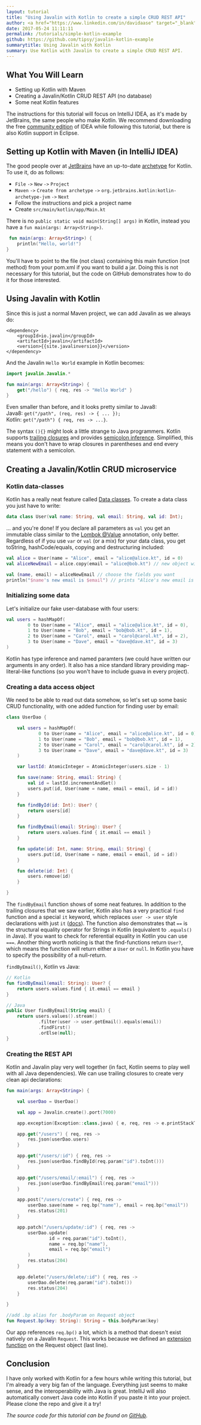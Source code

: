 ```yaml
---
layout: tutorial
title: "Using Javalin with Kotlin to create a simple CRUD REST API"
author: <a href="https://www.linkedin.com/in/davidaase" target="_blank">David Åse</a>
date: 2017-05-24 11:11:11
permalink: /tutorials/simple-kotlin-example
github: https://github.com/tipsy/javalin-kotlin-example
summarytitle: Using Javalin with Kotlin
summary: Use Kotlin with Javalin to create a simple CRUD REST API.
---
```


## What You Will Learn

* Setting up Kotlin with Maven
* Creating a Javalin/Kotlin CRUD REST API (no database)
* Some neat Kotlin features

The instructions for this tutorial will focus on IntelliJ IDEA,
as it's made by JetBrains, the same people who make Kotlin.
We recommend downloading the free [community edition](https://www.jetbrains.com/idea/download)
of IDEA while following this tutorial, but there is also Kotlin support in Eclipse.

## Setting up Kotlin with Maven (in IntelliJ IDEA)

The good people over at [JetBrains](https://www.jetbrains.com) have an up-to-date
[archetype](https://maven.apache.org/guides/introduction/introduction-to-archetypes.html)
for Kotlin. To use it, do as follows:
 
 * `File` `->` `New` `->` `Project`
 * `Maven` `->` `Create from archetype` `->` `org.jetbrains.kotlin:kotlin-archetype-jvm` `->` `Next`
 * Follow the instructions and pick a project name
 * Create `src/main/kotlin/app/Main.kt`
 
 There is no `public static void main(String[] args)` in Kotlin, instead you have a `fun main(args: Array<String>)`.
 
~~~kotlin
 fun main(args: Array<String>) {
    println("Hello, world!")
}
~~~
 
<div class="comment">
You'll have to point to the file (not class) containing this main function (not method)
from your pom.xml if you want to build a jar. Doing this is not necessary for this tutorial,
but the code on GitHub demonstrates how to do it for those interested.
</div>

## Using Javalin with Kotlin

Since this is just a normal Maven project, we can add Javalin as we always do:

~~~markup
<dependency>
    <groupId>io.javalin</groupId>
    <artifactId>javalin</artifactId>
    <version>{{site.javalinversion}}</version>
</dependency>
~~~

And the Javalin `Hello World` example in Kotlin becomes:

~~~kotlin
import javalin.Javalin.*

fun main(args: Array<String>) {
    get("/hello") { req, res -> "Hello World" }
}
~~~

Even smaller than before, and it looks pretty similar to Java8:
<br>
Java8: `get("/path", (req, res) -> { ... });`
<br>
Kotlin: `get("/path") { req, res -> ...}`. 

The syntax `(){}` might look a little strange to Java programmers.
Kotlin supports [trailing closures](https://kotlinlang.org/docs/reference/lambdas.html#closures)
and provides [semicolon inference](https://kotlinlang.org/docs/reference/grammar.html#semicolons).
Simplified, this means you don't have to wrap closures in parentheses and end every statement with a semicolon.

## Creating a Javalin/Kotlin CRUD microservice

### Kotlin data-classes

Kotlin has a really neat feature called
[Data classes](https://kotlinlang.org/docs/reference/data-classes.html).
To create a data class you just have to write:

~~~kotlin
data class User(val name: String, val email: String, val id: Int);
~~~

... and you're done! If you declare all parameters as `val` you get an immutable class similar to the
[Lombok @Value](https://projectlombok.org/features/Value.html) annotation, only better.
Regardless of if you use `var` or `val` (or a mix) for your data class,
you get toString, hashCode/equals, copying and destructuring included:

~~~kotlin
val alice = User(name = "Alice", email = "alice@alice.kt", id = 0)
val aliceNewEmail = alice.copy(email = "alice@bob.kt") // new object with only email changed

val (name, email) = aliceNewEmail // choose the fields you want
println("$name's new email is $email") // prints "Alice's new email is alice@bob.kt"
~~~

### Initializing some data
Let's initialize our fake user-database with four users:

~~~kotlin
val users = hashMapOf(
        0 to User(name = "Alice", email = "alice@alice.kt", id = 0),
        1 to User(name = "Bob", email = "bob@bob.kt", id = 1),
        2 to User(name = "Carol", email = "carol@carol.kt", id = 2),
        3 to User(name = "Dave", email = "dave@dave.kt", id = 3)
)
~~~

Kotlin has type inference and named paramters (we could have written our arguments in any order).
It also has a nice standard library providing map-literal-like functions (so you won't have to include guava in every project).

### Creating a data access object
We need to be able to read out data somehow, so let's set up some
basic CRUD functionality, with one added function for finding user by email:

~~~kotlin
class UserDao {

    val users = hashMapOf(
            0 to User(name = "Alice", email = "alice@alice.kt", id = 0),
            1 to User(name = "Bob", email = "bob@bob.kt", id = 1),
            2 to User(name = "Carol", email = "carol@carol.kt", id = 2),
            3 to User(name = "Dave", email = "dave@dave.kt", id = 3)
    )

    var lastId: AtomicInteger = AtomicInteger(users.size - 1)

    fun save(name: String, email: String) {
        val id = lastId.incrementAndGet()
        users.put(id, User(name = name, email = email, id = id))
    }

    fun findById(id: Int): User? {
        return users[id]
    }

    fun findByEmail(email: String): User? {
        return users.values.find { it.email == email }
    }

    fun update(id: Int, name: String, email: String) {
        users.put(id, User(name = name, email = email, id = id))
    }

    fun delete(id: Int) {
        users.remove(id)
    }

}
~~~

The `findByEmail` function shows of some neat features. In addition to the
trailing closures that we saw earlier, Kotlin also has a very practical `find` function
and a special `it` keyword, which replaces `user -> user` style declarations with just `it`
([docs](https://kotlinlang.org/docs/reference/lambdas.html#it-implicit-name-of-a-single-parameter)).
The function also demonstrates that `==` is the structural equality operator for Strings in Kotlin
(equivalent to `.equals()` in Java). If you want to check for referential equality in Kotlin you can use `===`.
Another thing worth noticing is that the find-functions return `User?`, which means the function will
return either a `User` or `null`. In Kotlin you have to specify the possibility of a null-return.

`findByEmail()`, Kotlin vs Java:

~~~kotlin
// Kotlin 
fun findByEmail(email: String): User? {
    return users.values.find { it.email == email }
}

// Java
public User findByEmail(String email) {
    return users.values().stream()
            .filter(user -> user.getEmail().equals(email))
            .findFirst()
            .orElse(null);
}
~~~

### Creating the REST API

Kotlin and Javalin play very well together (in fact, Kotlin seems to play well with all Java dependencies).
We can use trailing closures to create very clean api declarations:

~~~kotlin
fun main(args: Array<String>) {

    val userDao = UserDao()

    val app = Javalin.create().port(7000)

    app.exception(Exception::class.java) { e, req, res -> e.printStackTrace() }

    app.get("/users") { req, res ->
        res.json(userDao.users)
    }

    app.get("/users/:id") { req, res ->
        res.json(userDao.findById(req.param("id").toInt()))
    }

    app.get("/users/email/:email") { req, res ->
        res.json(userDao.findByEmail(req.param("email")))
    }

    app.post("/users/create") { req, res ->
        userDao.save(name = req.bp("name"), email = req.bp("email"))
        res.status(201)
    }

    app.patch("/users/update/:id") { req, res ->
        userDao.update(
                id = req.param("id").toInt(),
                name = req.bp("name"),
                email = req.bp("email")
        )
        res.status(204)
    }

    app.delete("/users/delete/:id") { req, res ->
        userDao.delete(req.param("id").toInt())
        res.status(204)
    }

}

//add .bp alias for .bodyParam on Request object
fun Request.bp(key: String): String = this.bodyParam(key)
~~~

Our app references `req.bp()` a lot, which is a method that doesn't exist natively on a Javalin `Request`.
This works because we defined an [extension function](https://kotlinlang.org/docs/reference/extensions.html)
on the Request object (last line).

## Conclusion
I have only worked with Kotlin for a few hours while writing this tutorial,
but I'm already a very big fan of the language. Everything just seems to make sense, and the interoperability with Java is great.
IntelliJ will also automatically convert Java code into Kotlin if you paste it into your project.
Please clone the repo and give it a try!


<div class="notification"><em>The source code for this tutorial can be found on <a href="https://github.com/tipsy/javalin-kotlin-example" target="_blank">GitHub</a>.</em></div>